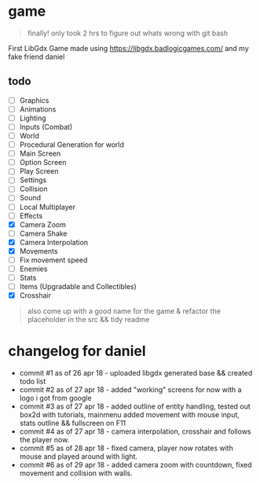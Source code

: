 # game
> finally! only took 2 hrs to figure out whats wrong with git bash

First LibGdx Game made using https://libgdx.badlogicgames.com/ and my fake friend daniel



## todo

- [ ] Graphics
- [ ] Animations
- [ ] Lighting
- [ ] Inputs (Combat)
- [ ] World
- [ ] Procedural Generation for world
- [ ] Main Screen
- [ ] Option Screen
- [ ] Play Screen
- [ ] Settings
- [ ] Collision
- [ ] Sound
- [ ] Local Multiplayer
- [ ] Effects
- [x] Camera Zoom
- [ ] Camera Shake
- [x] Camera Interpolation
- [x] Movements
- [ ] Fix movement speed
- [ ] Enemies
- [ ] Stats
- [ ] Items (Upgradable and Collectibles)
- [x] Crosshair 

> also come up with a good name for the game & refactor the placeholder in the src && tidy readme

changelog for daniel
=====

- commit #1 as of 26 apr 18 - uploaded libgdx generated base && created todo list
- commit #2 as of 27 apr 18 - added "working" screens for now with a logo i got from google
- commit #3 as of 27 apr 18 - added outline of entity handling, tested out box2d with tutorials, mainmenu added movement with mouse input, stats outline && fullscreen on F11
- commit #4 as of 27 apr 18 - camera interpolation, crosshair and follows the player now.
- commit #5 as of 28 apr 18 - fixed camera, player now rotates with mouse and played around with light.
- commit #6 as of 29 apr 18 - added camera zoom with countdown, fixed movement and collision with walls.
